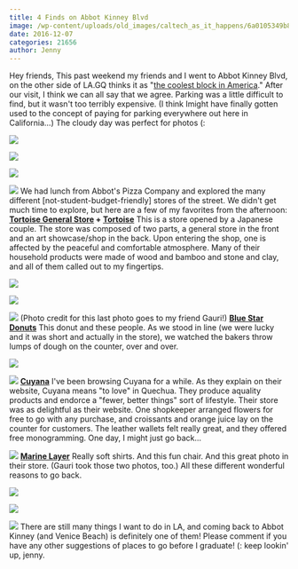 ```yaml
---
title: 4 Finds on Abbot Kinney Blvd
image: /wp-content/uploads/old_images/caltech_as_it_happens/6a0105349b8251970b01b8d23ce851970c.jpg
date: 2016-12-07
categories: 21656
author: Jenny
---
```


Hey friends,
This past weekend my friends and I went to Abbot Kinney Blvd, on the other side of LA.GQ thinks it as "[the coolest block in America](https://www.gq.com/gallery/abbot-kinney-boulevard-shopping-venice-california)." After our visit, I think we can all say that we agree. Parking was a little difficult to find, but it wasn't too terribly expensive. (I think Imight have finally gotten used to the concept of paying for parking everywhere out here in California...)
The cloudy day was perfect for photos (:

![](/old_images/caltech_as_it_happens/6a0105349b8251970b01b8d23ce862970c.jpg)

![](/old_images/caltech_as_it_happens/6a0105349b8251970b01b7c8b31d06970b.jpg)

![](/old_images/caltech_as_it_happens/6a0105349b8251970b01bb09562327970d.jpg)

![](/old_images/caltech_as_it_happens/6a0105349b8251970b01bb09562332970d.jpg)
We had lunch from Abbot's Pizza Company and explored the many different [not-student-budget-friendly] stores of the street. We didn't get much time to explore, but here are a few of my favorites from the afternoon:
**[Tortoise General Store](https://tortoisegeneralstore.com/) + [Tortoise](https://tortoiselife.com/tortoise/)**
This is a store opened by a Japanese couple. The store was composed of two parts, a general store in the front and an art showcase/shop in the back. Upon entering the shop, one is affected by the peaceful and comfortable atmosphere. Many of their household products were made of wood and bamboo and stone and clay, and all of them called out to my fingertips.


![](/old_images/caltech_as_it_happens/6a0105349b8251970b01bb095621e2970d.jpg)

![](/old_images/caltech_as_it_happens/6a0105349b8251970b01bb09562237970d.jpg)

![](/old_images/caltech_as_it_happens/6a0105349b8251970b01b8d23ce813970c.jpg)
(Photo credit for this last photo goes to my friend Gauri!)
**[Blue Star Donuts](https://www.bluestardonuts.com/)**
This donut and these people. As we stood in line (we were lucky and it was short and actually in the store), we watched the bakers throw lumps of dough on the counter, over and over.


![](/old_images/caltech_as_it_happens/6a0105349b8251970b01b8d23ce7ad970c.jpg)

![](/old_images/caltech_as_it_happens/6a0105349b8251970b01b7c8b31c3a970b.jpg)
**[Cuyana](https://www.cuyana.com/)**
I've been browsing Cuyana for a while. As they explain on their website, Cuyana means "to love" in Quechua. They produce aquality products and endorce a "fewer, better things" sort of lifestyle. Their store was as delightful as their website. One shopkeeper arranged flowers for free to go with any purchase, and croissants and orange juice lay on the counter for customers. The leather wallets felt really great, and they offered free monogramming. One day, I might just go back...


![](/old_images/caltech_as_it_happens/6a0105349b8251970b01bb0956225a970d.jpg)
**[Marine Layer](https://www.marinelayer.com/)**
Really soft shirts. And this fun chair. And this great photo in their store. (Gauri took those two photos, too.) All these different wonderful reasons to go back.


![](/old_images/caltech_as_it_happens/6a0105349b8251970b01b8d23ce7ca970c.jpg)

![](/old_images/caltech_as_it_happens/6a0105349b8251970b01b8d23ce828970c.jpg)

![](/old_images/caltech_as_it_happens/6a0105349b8251970b01bb095622e8970d.jpg)
There are still many things I want to do in LA, and coming back to Abbot Kinney (and Venice Beach) is definitely one of them! Please comment if you have any other suggestions of places to go before I graduate! (:
keep lookin' up,
jenny.

